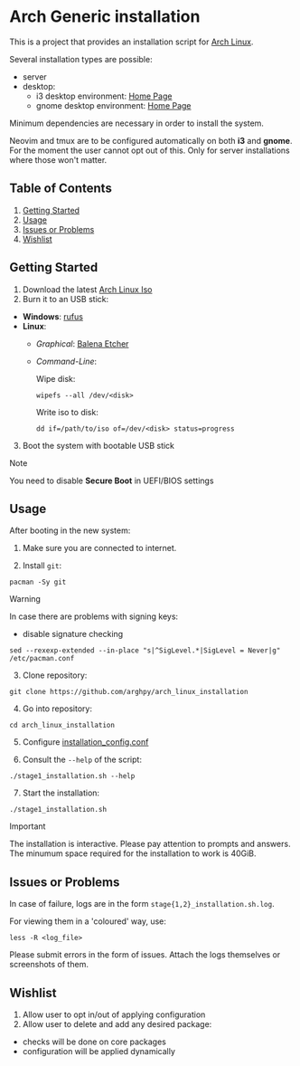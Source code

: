 # Arch Generic installation

This is a project that provides an installation
script for [Arch Linux](https://archlinux.org/).

Several installation types are possible:

- server
- desktop:
  - i3 desktop environment: [Home Page](https://i3wm.org/)
  - gnome desktop environment: [Home Page](https://www.gnome.org/)

Minimum dependencies are necessary in order to install
the system.

Neovim and tmux are to be configured automatically on both **i3** and **gnome**.
For the moment the user cannot opt out of this.
Only for server installations where those won't matter.

## Table of Contents

1. [Getting Started](#getting-started)
2. [Usage](#usage)
3. [Issues or Problems](#issues-or-problems)
4. [Wishlist](#wishlist)

## Getting Started

1. Download the latest [Arch Linux Iso](https://archlinux.org/download/)
2. Burn it to an USB stick:

- **Windows**: [rufus](https://rufus.ie/en/)
- **Linux**:
  - *Graphical*: [Balena Etcher](https://etcher.balena.io/)
  - *Command-Line*:

    Wipe disk:

    ```shell
    wipefs --all /dev/<disk>
    ```

    Write iso to disk:

    ```shell
    dd if=/path/to/iso of=/dev/<disk> status=progress
    ```

3. Boot the system with bootable USB stick

> [!NOTE]
> You need to disable **Secure Boot** in UEFI/BIOS settings

## Usage

After booting in the new system:

1. Make sure you are connected to internet.

2. Install `git`:

```shell
pacman -Sy git
```

> [!WARNING]
> In case there are problems with signing keys:
>
> - disable signature checking
>
> ```shell
> sed --rexexp-extended --in-place "s|^SigLevel.*|SigLevel = Never|g" /etc/pacman.conf
> ```

3. Clone repository:

```shell
git clone https://github.com/arghpy/arch_linux_installation
```

4. Go into repository:

```shell
cd arch_linux_installation
```

5. Configure [installation_config.conf](config/installation_config.conf)

6. Consult the `--help` of the script:

```shell
./stage1_installation.sh --help
```

7. Start the installation:

```shell
./stage1_installation.sh
```

> [!IMPORTANT]
> The installation is interactive. Please pay attention to prompts and answers.
> The minumum space required for the installation to work is 40GiB.

## Issues or Problems

In case of failure, logs are in the form `stage{1,2}_installation.sh.log`.

For viewing them in a 'coloured' way, use:

```shell
less -R <log_file>
```

Please submit errors in the form of issues. Attach the logs
themselves or screenshots of them.

## Wishlist

1. Allow user to opt in/out of applying configuration
2. Allow user to delete and add any desired package:

- checks will be done on core packages
- configuration will be applied dynamically
